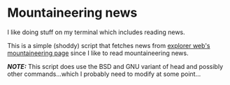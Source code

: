 # Mountaineering news

I like doing stuff on my terminal which includes reading news.

This is a simple (shoddy) script that fetches news from [explorer web's mountaineering page](https://explorersweb.com/category/mountaineering/) since I like to read mountaineering news.

***NOTE:*** This script does use the BSD and GNU variant of head and possibly other commands...which I probably need to modify at some point...

